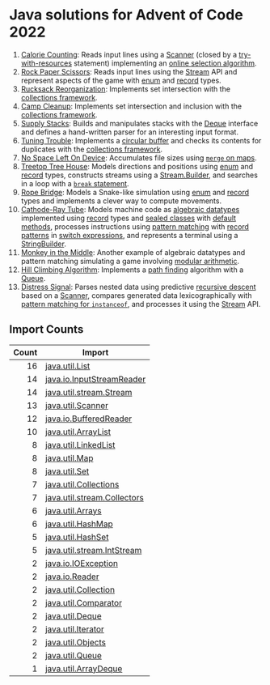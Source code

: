 # Java solutions for Advent of Code 2022

 1. [Calorie Counting](https://adventofcode.com/2022/day/1): Reads input lines using a [Scanner] (closed by a [try-with-resources](https://docs.oracle.com/javase/tutorial/essential/exceptions/tryResourceClose.html) statement) implementing an [online selection algorithm](https://en.m.wikipedia.org/wiki/Selection_algorithm#Online_selection_algorithm).
 1. [Rock Paper Scissors](https://adventofcode.com/2022/day/2): Reads input lines using the [Stream] API and represent aspects of the game with [enum] and [record] types.
 1. [Rucksack Reorganization](https://adventofcode.com/2022/day/3): Implements set intersection with the [collections framework].
 1. [Camp Cleanup](https://adventofcode.com/2022/day/4): Implements set intersection and inclusion with the [collections framework].
 1. [Supply Stacks](https://adventofcode.com/2022/day/5): Builds and manipulates stacks with the [Deque](https://download.java.net/java/early_access/panama/docs/api/java.base/java/util/Deque.html) interface and defines a hand-written parser for an interesting input format.
 1. [Tuning Trouble](https://adventofcode.com/2022/day/6): Implements a [circular buffer](https://en.wikipedia.org/wiki/Circular_buffer) and checks its contents for duplicates with the [collections framework].
 1. [No Space Left On Device](https://adventofcode.com/2022/day/7): Accumulates file sizes using [`merge` on maps](https://docs.oracle.com/en/java/javase/19/docs/api/java.base/java/util/Map.html#merge(K,V,java.util.function.BiFunction)). 
 1. [Treetop Tree House](https://adventofcode.com/2022/day/8): Models directions and positions using [enum] and [record] types, constructs streams using a [Stream.Builder](https://docs.oracle.com/en/java/javase/19/docs/api/java.base/java/util/stream/Stream.Builder.html), and searches in a loop with a [`break` statement](https://docs.oracle.com/javase/tutorial/java/nutsandbolts/branch.html).
 1. [Rope Bridge](https://adventofcode.com/2022/day/9): Models a Snake-like simulation using [enum] and [record] types and implements a clever way to compute movements.
 1. [Cathode-Ray Tube](https://adventofcode.com/2022/day/10): Models machine code as [algebraic datatypes](https://sebfisch.github.io/java-data/) implemented using [record] types and [sealed classes](https://openjdk.org/jeps/409) with [default methods](https://docs.oracle.com/javase/tutorial/java/IandI/defaultmethods.html), processes instructions using [pattern matching](https://openjdk.org/jeps/427) with [record patterns](https://openjdk.org/jeps/405) in [switch expressions](https://openjdk.org/jeps/361), and represents a terminal using a [StringBuilder](https://docs.oracle.com/en/java/javase/19/docs/api/java.base/java/lang/StringBuilder.html).
 1. [Monkey in the Middle](https://adventofcode.com/2022/day/11): Another example of algebraic datatypes and pattern matching simulating a game involving [modular arithmetic](https://en.wikipedia.org/wiki/Modular_arithmetic).
 1. [Hill Climbing Algorithm](https://adventofcode.com/2022/day/12): Implements a [path finding](https://www.redblobgames.com/pathfinding/) algorithm with a [Queue](https://docs.oracle.com/en/java/javase/19/docs/api/java.base/java/util/Queue.html).
 1. [Distress Signal](https://adventofcode.com/2022/day/13): Parses nested data using predictive [recursive descent](https://en.wikipedia.org/wiki/Recursive_descent_parser) based on a [Scanner], compares generated data lexicographically with [pattern matching for `instanceof`](https://openjdk.org/jeps/394), and processes it using the [Stream] API.

[collections framework]: https://docs.oracle.com/javase/tutorial/collections/index.html
[enum]: https://docs.oracle.com/javase/tutorial/java/javaOO/enum.html
[record]: https://openjdk.org/jeps/395
[Scanner]: https://docs.oracle.com/en/java/javase/19/docs/api/java.base/java/util/Scanner.html
[Stream]: https://docs.oracle.com/en/java/javase/19/docs/api/java.base/java/util/stream/package-summary.html

## Import Counts

| Count | Import |
| ----: | ------ |
| 16 | [java.util.List](https://docs.oracle.com/en/java/javase/19/docs/api/java.base/java/util/List.html) |
| 14 | [java.io.InputStreamReader](https://docs.oracle.com/en/java/javase/19/docs/api/java.base/java/io/InputStreamReader.html) |
| 14 | [java.util.stream.Stream](https://docs.oracle.com/en/java/javase/19/docs/api/java.base/java/util/stream/Stream.html) |
| 13 | [java.util.Scanner](https://docs.oracle.com/en/java/javase/19/docs/api/java.base/java/util/Scanner.html) |
| 12 | [java.io.BufferedReader](https://docs.oracle.com/en/java/javase/19/docs/api/java.base/java/io/BufferedReader.html) |
| 10 | [java.util.ArrayList](https://docs.oracle.com/en/java/javase/19/docs/api/java.base/java/util/ArrayList.html) |
| 8 | [java.util.LinkedList](https://docs.oracle.com/en/java/javase/19/docs/api/java.base/java/util/LinkedList.html) |
| 8 | [java.util.Map](https://docs.oracle.com/en/java/javase/19/docs/api/java.base/java/util/Map.html) |
| 8 | [java.util.Set](https://docs.oracle.com/en/java/javase/19/docs/api/java.base/java/util/Set.html) |
| 7 | [java.util.Collections](https://docs.oracle.com/en/java/javase/19/docs/api/java.base/java/util/Collections.html) |
| 7 | [java.util.stream.Collectors](https://docs.oracle.com/en/java/javase/19/docs/api/java.base/java/util/stream/Collectors.html) |
| 6 | [java.util.Arrays](https://docs.oracle.com/en/java/javase/19/docs/api/java.base/java/util/Arrays.html) |
| 6 | [java.util.HashMap](https://docs.oracle.com/en/java/javase/19/docs/api/java.base/java/util/HashMap.html) |
| 5 | [java.util.HashSet](https://docs.oracle.com/en/java/javase/19/docs/api/java.base/java/util/HashSet.html) |
| 5 | [java.util.stream.IntStream](https://docs.oracle.com/en/java/javase/19/docs/api/java.base/java/util/stream/IntStream.html) |
| 2 | [java.io.IOException](https://docs.oracle.com/en/java/javase/19/docs/api/java.base/java/io/IOException.html) |
| 2 | [java.io.Reader](https://docs.oracle.com/en/java/javase/19/docs/api/java.base/java/io/Reader.html) |
| 2 | [java.util.Collection](https://docs.oracle.com/en/java/javase/19/docs/api/java.base/java/util/Collection.html) |
| 2 | [java.util.Comparator](https://docs.oracle.com/en/java/javase/19/docs/api/java.base/java/util/Comparator.html) |
| 2 | [java.util.Deque](https://docs.oracle.com/en/java/javase/19/docs/api/java.base/java/util/Deque.html) |
| 2 | [java.util.Iterator](https://docs.oracle.com/en/java/javase/19/docs/api/java.base/java/util/Iterator.html) |
| 2 | [java.util.Objects](https://docs.oracle.com/en/java/javase/19/docs/api/java.base/java/util/Objects.html) |
| 2 | [java.util.Queue](https://docs.oracle.com/en/java/javase/19/docs/api/java.base/java/util/Queue.html) |
| 1 | [java.util.ArrayDeque](https://docs.oracle.com/en/java/javase/19/docs/api/java.base/java/util/ArrayDeque.html) |

